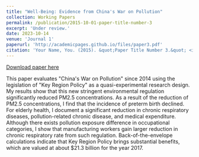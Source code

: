 ```yaml
---
title: "Well-Being: Evidence from China's War on Pollution"
collection: Working Papers
permalink: /publication/2015-10-01-paper-title-number-3
excerpt: 'Under review.'
date: 2023-10-14
venue: 'Journal 1'
paperurl: 'http://academicpages.github.io/files/paper3.pdf'
citation: 'Your Name, You. (2015). &quot;Paper Title Number 3.&quot; <i>Journal 1</i>. 1(3).'
---
```


[Download paper here](http://academicpages.github.io/files/paper3.pdf)

This paper evaluates "China's War on Pollution" since 2014 using the legislation of "Key Region Policy" as a quasi-experimental research design. My results show that
this new stringent environmental regulation significantly reduced PM2.5 concentrations. As a result of the reduction of PM2.5 concentrations, I find that the incidence of preterm birth declined. For elderly health, I document a significant reduction in chronic respiratory diseases, pollution-related chronic disease, and medical expenditure. Although there exists pollution exposure difference in occupational categories, I show that manufacturing workers gain larger reduction in chronic respiratory rate from such regulation. Back-of-the-envelope calculations indicate that Key Region Policy brings substantial benefits, which are valued at about $21.3 billion for the year 2017.
